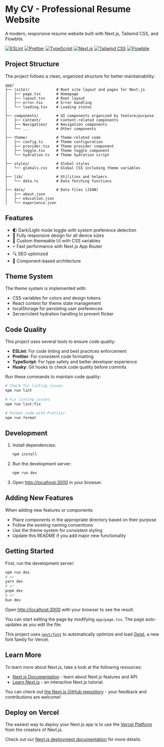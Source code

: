 # My CV - Professional Resume Website

A modern, responsive resume website built with Next.js, Tailwind CSS, and Flowbite.

[![ESLint](https://img.shields.io/badge/ESLint-Configured-green.svg)](https://eslint.org/)
[![Prettier](https://img.shields.io/badge/Prettier-Configured-purple.svg)](https://prettier.io/)
[![TypeScript](https://img.shields.io/badge/TypeScript-5-blue.svg)](https://www.typescriptlang.org/)
[![Next.js](https://img.shields.io/badge/Next.js-14-black.svg)](https://nextjs.org/)
[![Tailwind CSS](https://img.shields.io/badge/Tailwind_CSS-3-38B2AC.svg)](https://tailwindcss.com/)
[![Flowbite](https://img.shields.io/badge/Flowbite-Integrated-1A56DB.svg)](https://flowbite.com/)

## Project Structure

The project follows a clean, organized structure for better maintainability:

```
app/
├── (site)/            # Root site layout and pages for Next.js
│   ├── page.tsx       # Homepage
│   ├── layout.tsx     # Root layout
│   ├── error.tsx      # Error handling
│   └── loading.tsx    # Loading states
│
├── components/        # UI components organized by feature/purpose
│   ├── Content/       # Content-related components
│   ├── Navigation/    # Navigation components
│   └── ...            # Other components
│
├── theme/             # Theme-related code
│   ├── config.ts      # Theme configuration
│   ├── provider.tsx   # Theme provider component
│   ├── toggle.tsx     # Theme toggle component
│   └── hydration.ts   # Theme hydration script
│
├── styles/            # Global styles
│   └── globals.css    # Global CSS including theme variables
│
├── lib/               # Utilities and helpers
│   └── data.ts        # Data fetching functions
│
├── data/              # Data files (JSON)
│   ├── about.json
│   ├── education.json
│   └── experience.json
```

## Features

- 🌓 Dark/Light mode toggle with system preference detection
- 📱 Fully responsive design for all device sizes
- 🎨 Custom themeable UI with CSS variables
- ⚡ Fast performance with Next.js App Router
- 🔍 SEO optimized
- 🧩 Component-based architecture

## Theme System

The theme system is implemented with:

- CSS variables for colors and design tokens
- React context for theme state management
- localStorage for persisting user preferences
- Server/client hydration handling to prevent flicker

## Code Quality

This project uses several tools to ensure code quality:

- **ESLint**: For code linting and best practices enforcement
- **Prettier**: For consistent code formatting
- **TypeScript**: For type safety and better developer experience
- **Husky**: Git hooks to check code quality before commits

Run these commands to maintain code quality:

```bash
# Check for linting issues
npm run lint

# Fix linting issues
npm run lint:fix

# Format code with Prettier
npm run format
```

## Development

1. Install dependencies:

   ```bash
   npm install
   ```

2. Run the development server:

   ```bash
   npm run dev
   ```

3. Open [http://localhost:3000](http://localhost:3000) in your browser.

## Adding New Features

When adding new features or components:

- Place components in the appropriate directory based on their purpose
- Follow the existing naming conventions
- Use the theme system for consistent styling
- Update this README if you add major new functionality

## Getting Started

First, run the development server:

```bash
npm run dev
# or
yarn dev
# or
pnpm dev
# or
bun dev
```

Open [http://localhost:3000](http://localhost:3000) with your browser to see the result.

You can start editing the page by modifying `app/page.tsx`. The page auto-updates as you edit the file.

This project uses [`next/font`](https://nextjs.org/docs/app/building-your-application/optimizing/fonts) to automatically optimize and load [Geist](https://vercel.com/font), a new font family for Vercel.

## Learn More

To learn more about Next.js, take a look at the following resources:

- [Next.js Documentation](https://nextjs.org/docs) - learn about Next.js features and API.
- [Learn Next.js](https://nextjs.org/learn) - an interactive Next.js tutorial.

You can check out [the Next.js GitHub repository](https://github.com/vercel/next.js) - your feedback and contributions are welcome!

## Deploy on Vercel

The easiest way to deploy your Next.js app is to use the [Vercel Platform](https://vercel.com/new?utm_medium=default-template&filter=next.js&utm_source=create-next-app&utm_campaign=create-next-app-readme) from the creators of Next.js.

Check out our [Next.js deployment documentation](https://nextjs.org/docs/app/building-your-application/deploying) for more details.
